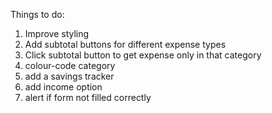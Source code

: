 Things to do:

1. Improve styling
2. Add subtotal buttons for different expense types
3. Click subtotal button to get expense only in that category
4. colour-code category
5. add a savings tracker
6. add income option
7. alert if form not filled correctly
